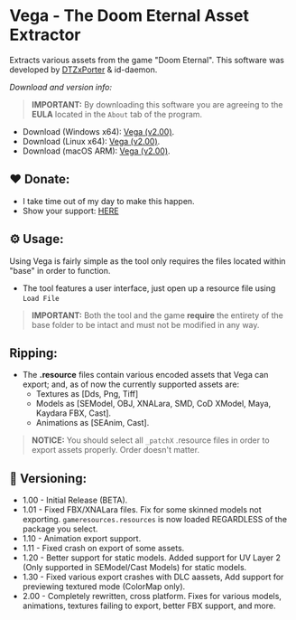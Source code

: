 # Vega - The Doom Eternal Asset Extractor
Extracts various assets from the game "Doom Eternal". This software was developed by [DTZxPorter](https://twitter.com/dtzxporter) & id-daemon.

_Download and version info:_

> **IMPORTANT:** By downloading this software you are agreeing to the **EULA** located in the `About` tab of the program.

- Download (Windows x64): [Vega (v2.00)](https://mega.nz/file/IZhFCC6b#-GgCHmUoyaBCGJb64qVGyObg1Hu-N5gfsBqhEBdm5AU).
- Download (Linux x64): [Vega (v2.00)](https://mega.nz/file/EYYRjDra#nQPNUGtuCCVXQSehzAn_EEvFGJiqivdxtDx4sYoLrUc).
- Download (macOS ARM): [Vega (v2.00)](https://mega.nz/file/sA5QWZDA#eFK-ah1KpLVvb5k3BzhUiRSSRmqVULrBtkwmrC6dUXU).

## ❤️ Donate:
- I take time out of my day to make this happen.
- Show your support: [HERE](https://www.paypal.com/cgi-bin/webscr?cmd=_s-xclick&hosted_button_id=686S5QL7Z4HKQ)

## ⚙️ Usage:
Using Vega is fairly simple as the tool only requires the files located within "base" in order to function.

- The tool features a user interface, just open up a resource file using `Load File`

> **IMPORTANT:** Both the tool and the game **require** the entirety of the base folder to be intact and must not be modified in any way.

## Ripping:
- The **.resource** files contain various encoded assets that Vega can export; and, as of now the currently supported assets are:
  - Textures as [Dds, Png, Tiff]
  - Models as [SEModel, OBJ, XNALara, SMD, CoD XModel, Maya, Kaydara FBX, Cast].
  - Animations as [SEAnim, Cast].

> **NOTICE:** You should select all `_patchX` .resource files in order to export assets properly. Order doesn't matter.

## 📌 Versioning:
- 1.00 - Initial Release (BETA).
- 1.01 - Fixed FBX/XNALara files. Fix for some skinned models not exporting. `gameresources.resources` is now loaded REGARDLESS of the package you select.
- 1.10 - Animation export support.
- 1.11 - Fixed crash on export of some assets.
- 1.20 - Better support for static models. Added support for UV Layer 2 (Only supported in SEModel/Cast Models) for static models.
- 1.30 - Fixed various export crashes with DLC aassets, Add support for previewing textured mode (ColorMap only).
- 2.00 - Completely rewritten, cross platform. Fixes for various models, animations, textures failing to export, better FBX support, and more.